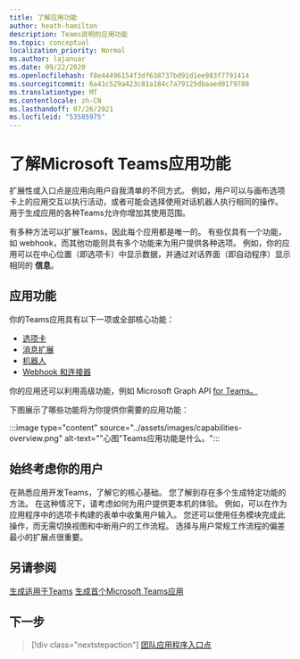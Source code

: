 ```yaml
---
title: 了解应用功能
author: heath-hamilton
description: Teams说明的应用功能
ms.topic: conceptual
localization_priority: Normal
ms.author: lajanuar
ms.date: 09/22/2020
ms.openlocfilehash: f8e44496154f3df638737bd91d1ee983f7791414
ms.sourcegitcommit: 6a41c529a423c81a184c7a79125dbaaed0179788
ms.translationtype: MT
ms.contentlocale: zh-CN
ms.lasthandoff: 07/26/2021
ms.locfileid: "53585975"
---
```

# <a name="understand-microsoft-teams-app-capabilities"></a>了解Microsoft Teams应用功能

扩展性或入口点是应用向用户自我清单的不同方式。 例如，用户可以与画布选项卡上的应用交互以执行活动，或者可能会选择使用对话机器人执行相同的操作。 用于生成应用的各种Teams允许你增加其使用范围。

有多种方法可以扩展Teams，因此每个应用都是唯一的。 有些仅具有一个功能，如 webhook，而其他功能则具有多个功能来为用户提供各种选项。 例如，你的应用可以在中心位置（即选项卡）中显示数据，并通过对话界面（即自动程序）显示相同的 **信息**。

## <a name="app-capabilities"></a>应用功能

你的Teams应用具有以下一项或全部核心功能：

* [选项卡](../tabs/what-are-tabs.md)
* [消息扩展](../messaging-extensions/what-are-messaging-extensions.md)
* [机器人](../bots/what-are-bots.md)
* [Webhook 和连接器](../webhooks-and-connectors/what-are-webhooks-and-connectors.md)

你的应用还可以利用高级功能，例如 Microsoft Graph API [for Teams。](/graph/teams-concept-overview)

下图展示了哪些功能将为你提供你需要的应用功能：

:::image type="content" source="../assets/images/capabilities-overview.png" alt-text="&quot;心图&quot;Teams应用功能是什么。":::

## <a name="always-consider-your-user"></a>始终考虑你的用户

在熟悉应用开发Teams，了解它的核心基础。 您了解到存在多个生成特定功能的方法。 在这种情况下，请考虑如何为用户提供更本机的体验。
例如，可以在作为应用程序中的选项卡构建的表单中收集用户输入。 您还可以使用任务模块完成此操作，而无需切换视图和中断用户的工作流程。 选择与用户常规工作流程的偏差最小的扩展点很重要。

## <a name="see-also"></a>另请参阅

[生成适用于Teams](../overview.md) 
[生成首个Microsoft Teams应用](../build-your-first-app/build-first-app-overview.md)

## <a name="next-step"></a>下一步

> [!div class="nextstepaction"]
> [团队应用程序入口点](../concepts/extensibility-points.md)
